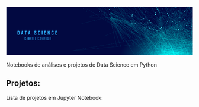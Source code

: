 ![gabriel-banner](banner-gabriel.png)

Notebooks de análises e projetos de Data Science em Python

## Projetos:
Lista de projetos em Jupyter Notebook:

